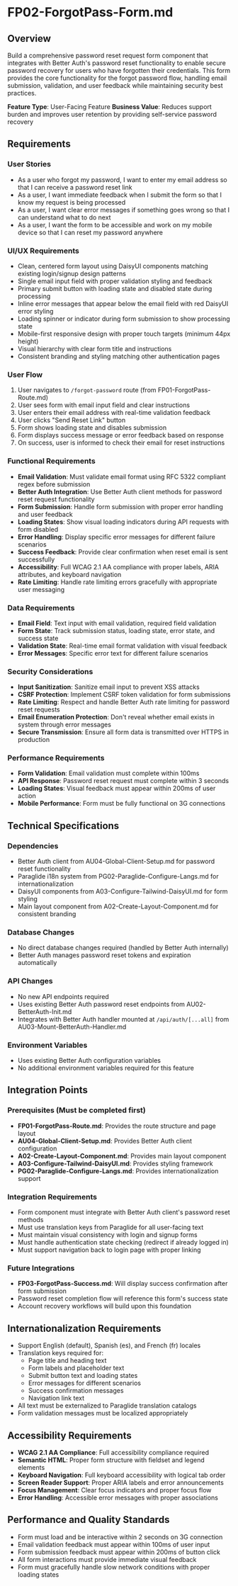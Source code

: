 # FP02-ForgotPass-Form.md

## Overview
Build a comprehensive password reset request form component that integrates with Better Auth's password reset functionality to enable secure password recovery for users who have forgotten their credentials. This form provides the core functionality for the forgot password flow, handling email submission, validation, and user feedback while maintaining security best practices.

**Feature Type**: User-Facing Feature
**Business Value**: Reduces support burden and improves user retention by providing self-service password recovery

## Requirements

### User Stories
- As a user who forgot my password, I want to enter my email address so that I can receive a password reset link
- As a user, I want immediate feedback when I submit the form so that I know my request is being processed
- As a user, I want clear error messages if something goes wrong so that I can understand what to do next
- As a user, I want the form to be accessible and work on my mobile device so that I can reset my password anywhere

### UI/UX Requirements
- Clean, centered form layout using DaisyUI components matching existing login/signup design patterns
- Single email input field with proper validation styling and feedback
- Primary submit button with loading state and disabled state during processing
- Inline error messages that appear below the email field with red DaisyUI error styling
- Loading spinner or indicator during form submission to show processing state
- Mobile-first responsive design with proper touch targets (minimum 44px height)
- Visual hierarchy with clear form title and instructions
- Consistent branding and styling matching other authentication pages

### User Flow
1. User navigates to `/forgot-password` route (from FP01-ForgotPass-Route.md)
2. User sees form with email input field and clear instructions
3. User enters their email address with real-time validation feedback
4. User clicks "Send Reset Link" button
5. Form shows loading state and disables submission
6. Form displays success message or error feedback based on response
7. On success, user is informed to check their email for reset instructions

### Functional Requirements
- **Email Validation**: Must validate email format using RFC 5322 compliant regex before submission
- **Better Auth Integration**: Use Better Auth client methods for password reset request functionality
- **Form Submission**: Handle form submission with proper error handling and user feedback
- **Loading States**: Show visual loading indicators during API requests with form disabled
- **Error Handling**: Display specific error messages for different failure scenarios
- **Success Feedback**: Provide clear confirmation when reset email is sent successfully
- **Accessibility**: Full WCAG 2.1 AA compliance with proper labels, ARIA attributes, and keyboard navigation
- **Rate Limiting**: Handle rate limiting errors gracefully with appropriate user messaging

### Data Requirements
- **Email Field**: Text input with email validation, required field validation
- **Form State**: Track submission status, loading state, error state, and success state
- **Validation State**: Real-time email format validation with visual feedback
- **Error Messages**: Specific error text for different failure scenarios

### Security Considerations
- **Input Sanitization**: Sanitize email input to prevent XSS attacks
- **CSRF Protection**: Implement CSRF token validation for form submissions
- **Rate Limiting**: Respect and handle Better Auth rate limiting for password reset requests
- **Email Enumeration Protection**: Don't reveal whether email exists in system through error messages
- **Secure Transmission**: Ensure all form data is transmitted over HTTPS in production

### Performance Requirements
- **Form Validation**: Email validation must complete within 100ms
- **API Response**: Password reset request must complete within 3 seconds
- **Loading States**: Visual feedback must appear within 200ms of user action
- **Mobile Performance**: Form must be fully functional on 3G connections

## Technical Specifications

### Dependencies
- Better Auth client from AU04-Global-Client-Setup.md for password reset functionality
- Paraglide i18n system from PG02-Paraglide-Configure-Langs.md for internationalization
- DaisyUI components from A03-Configure-Tailwind-DaisyUI.md for form styling
- Main layout component from A02-Create-Layout-Component.md for consistent branding

### Database Changes
- No direct database changes required (handled by Better Auth internally)
- Better Auth manages password reset tokens and expiration automatically

### API Changes
- No new API endpoints required
- Uses existing Better Auth password reset endpoints from AU02-BetterAuth-Init.md
- Integrates with Better Auth handler mounted at `/api/auth/[...all]` from AU03-Mount-BetterAuth-Handler.md

### Environment Variables
- Uses existing Better Auth configuration variables
- No additional environment variables required for this feature

## Integration Points

### Prerequisites (Must be completed first)
- **FP01-ForgotPass-Route.md**: Provides the route structure and page layout
- **AU04-Global-Client-Setup.md**: Provides Better Auth client configuration
- **A02-Create-Layout-Component.md**: Provides main layout component
- **A03-Configure-Tailwind-DaisyUI.md**: Provides styling framework
- **PG02-Paraglide-Configure-Langs.md**: Provides internationalization support

### Integration Requirements
- Form component must integrate with Better Auth client's password reset methods
- Must use translation keys from Paraglide for all user-facing text
- Must maintain visual consistency with login and signup forms
- Must handle authentication state checking (redirect if already logged in)
- Must support navigation back to login page with proper linking

### Future Integrations
- **FP03-ForgotPass-Success.md**: Will display success confirmation after form submission
- Password reset completion flow will reference this form's success state
- Account recovery workflows will build upon this foundation

## Internationalization Requirements
- Support English (default), Spanish (es), and French (fr) locales
- Translation keys required for:
  - Page title and heading text
  - Form labels and placeholder text
  - Submit button text and loading states
  - Error messages for different scenarios
  - Success confirmation messages
  - Navigation link text
- All text must be externalized to Paraglide translation catalogs
- Form validation messages must be localized appropriately

## Accessibility Requirements
- **WCAG 2.1 AA Compliance**: Full accessibility compliance required
- **Semantic HTML**: Proper form structure with fieldset and legend elements
- **Keyboard Navigation**: Full keyboard accessibility with logical tab order
- **Screen Reader Support**: Proper ARIA labels and error announcements
- **Focus Management**: Clear focus indicators and proper focus flow
- **Error Handling**: Accessible error messages with proper associations

## Performance and Quality Standards
- Form must load and be interactive within 2 seconds on 3G connection
- Email validation feedback must appear within 100ms of user input
- Form submission feedback must appear within 200ms of button click
- All form interactions must provide immediate visual feedback
- Form must gracefully handle slow network conditions with proper loading states